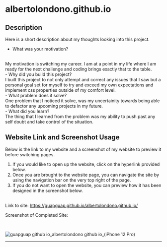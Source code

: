 # albertolondono.github.io

## Description

Here is a short description about my thoughts looking into this project.

- What was your motivation?
<br>
My motivation is switching my career. I am at a point in my life where I am ready for the next challenge and coding brings exactly that to the table.
<br>
- Why did you build this project? 
<br>
I built this project to not only attempt and correct any issues that I saw but a personal goal set for myself to try and exceed my own expectations and implement css properties outside of my comfort level.
<br>
- What problem does it solve?
<br>
One problem that I noticed it solve, was my uncertainity towards being able to defactor any upcoming projects in my future.
<br>
- What did you learn?
<br>
The thing that I learned from the problem was my ability to push past any self doubt and take control of the situation. 

## Website Link and Screenshot Usage

Below is the link to my website and a screenshot of my website to preview it before switching pages.
<ol>
    <li>If you would like to open up the website, click on the hyperlink provided below.</li>
    <li>Once you are brought to the website page, you can navigate the site by using the navigation bar on the very top right of the page.</li>
    <li>If you do not want to open the website, you can preview how it has been designed in the screenshot below.</li>
</ol>
<br>
Link to site: <a href="https://guapguap.github.io/albertolondono.github.io/" target='_blank'>https://guapguap.github.io/albertolondono.github.io/ </a>

<br>

Screenshot of Completed Site: 

<br>

![guapguap github io_albertolondono github io_(iPhone 12 Pro)](https://user-images.githubusercontent.com/102185104/162279000-7999fd7b-9c9e-41dd-b09a-2a5a4c6d13f0.png)



---





